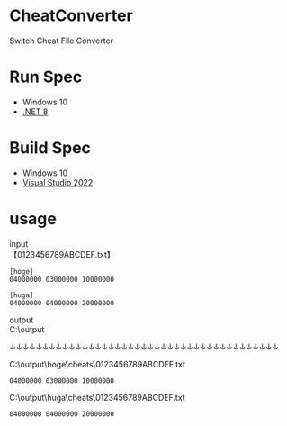 # CheatConverter
Switch Cheat File Converter

# Run Spec
* Windows 10
* [.NET 8](https://dotnet.microsoft.com/en-us/download/dotnet/8.0)

# Build Spec
* Windows 10
* [Visual Studio 2022](https://visualstudio.microsoft.com/ja/vs/)

# usage
input   
【0123456789ABCDEF.txt】
```
[hoge]
04000000 03000000 10000000

[huga]
04000000 04000000 20000000
```

output   
C:\output

↓↓↓↓↓↓↓↓↓↓↓↓↓↓↓↓↓↓↓↓↓↓↓↓↓↓↓↓↓↓↓↓↓↓↓↓↓↓↓↓↓

C:\output\hoge\cheats\0123456789ABCDEF.txt
```
04000000 03000000 10000000
```

C:\output\huga\cheats\0123456789ABCDEF.txt
```
04000000 04000000 20000000
```
